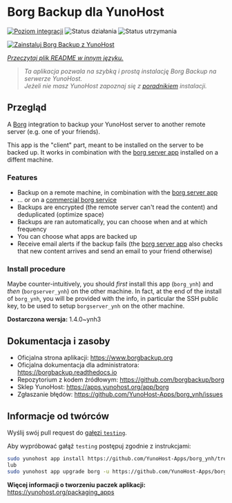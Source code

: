 <!--
To README zostało automatycznie wygenerowane przez <https://github.com/YunoHost/apps/tree/master/tools/readme_generator>
Nie powinno być ono edytowane ręcznie.
-->

# Borg Backup dla YunoHost

[![Poziom integracji](https://apps.yunohost.org/badge/integration/borg)](https://ci-apps.yunohost.org/ci/apps/borg/)
![Status działania](https://apps.yunohost.org/badge/state/borg)
![Status utrzymania](https://apps.yunohost.org/badge/maintained/borg)

[![Zainstaluj Borg Backup z YunoHost](https://install-app.yunohost.org/install-with-yunohost.svg)](https://install-app.yunohost.org/?app=borg)

*[Przeczytaj plik README w innym języku.](./ALL_README.md)*

> *Ta aplikacja pozwala na szybką i prostą instalację Borg Backup na serwerze YunoHost.*  
> *Jeżeli nie masz YunoHost zapoznaj się z [poradnikiem](https://yunohost.org/install) instalacji.*

## Przegląd

A [Borg](https://borgbackup.readthedocs.io/en/stable/index.html#what-is-borgbackup) integration to backup your YunoHost server to another remote server (e.g. one of your friends).

This app is the "client" part, meant to be installed on the server to be backed up. It works in combination with the [borg server app](https://apps.yunohost.org/app/borgserver) installed on a diffent machine.

### Features

- Backup on a remote machine, in combination with the [borg server app](https://apps.yunohost.org/app/borgserver)
- ... or on a [commercial borg service](https://www.borgbackup.org/support/commercial.html)
- Backups are encrypted (the remote server can't read the content) and deduplicated (optimize space)
- Backups are ran automatically, you can choose when and at which frequency
- You can choose what apps are backed up
- Receive email alerts if the backup fails (the [borg server app](https://apps.yunohost.org/app/borgserver) also checks that new content arrives and send an email to your friend otherwise)

### Install procedure

Maybe counter-intuitively, you should *first* install this app (`borg_ynh`) and *then* (`borgserver_ynh`) on the other machine. In fact, at the end of the install of `borg_ynh`, you will be provided with the info, in particular the SSH public key, to be used to setup `borgserver_ynh` on the other machine.


**Dostarczona wersja:** 1.4.0~ynh3
## Dokumentacja i zasoby

- Oficjalna strona aplikacji: <https://www.borgbackup.org>
- Oficjalna dokumentacja dla administratora: <https://borgbackup.readthedocs.io>
- Repozytorium z kodem źródłowym: <https://github.com/borgbackup/borg>
- Sklep YunoHost: <https://apps.yunohost.org/app/borg>
- Zgłaszanie błędów: <https://github.com/YunoHost-Apps/borg_ynh/issues>

## Informacje od twórców

Wyślij swój pull request do [gałęzi `testing`](https://github.com/YunoHost-Apps/borg_ynh/tree/testing).

Aby wypróbować gałąź `testing` postępuj zgodnie z instrukcjami:

```bash
sudo yunohost app install https://github.com/YunoHost-Apps/borg_ynh/tree/testing --debug
lub
sudo yunohost app upgrade borg -u https://github.com/YunoHost-Apps/borg_ynh/tree/testing --debug
```

**Więcej informacji o tworzeniu paczek aplikacji:** <https://yunohost.org/packaging_apps>
